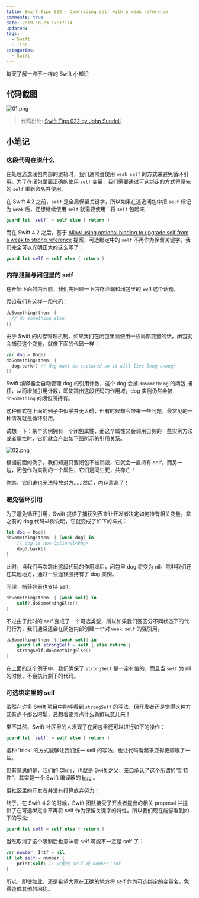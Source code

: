 ```yaml
---
title: Swift Tips 022 - Overriding self with a weak reference
comments: true
date: 2019-10-23 17:17:14
updated:
tags:
  - Swift
  - Tips
categories:
  - Swift
---
```


每天了解一点不一样的 Swift 小知识

<!-- more -->

## 代码截图

![01.png](01.png)

> 代码出处: [Swift Tips 022 by John Sundell](https://github.com/JohnSundell/SwiftTips#22-overriding-self-with-a-weak-reference)

## 小笔记

### 这段代码在说什么

在处理逃逸闭包内部的逻辑时，我们通常会使用 `weak self` 的方式来避免循环引用。为了在闭包里面正确的使用 `self` 变量，我们需要通过可选绑定的方式将原先的 `self` 重新命名并使用。

在 Swift 4.2 之前，`self` 是全局保留关键字，所以如果在逃逸闭包中把 `self` 标记为 `weak` 后，还想继续使用 `self` 就需要使用 \` 将 `self` 包起来：

```Swift
guard let `self` = self else { return }
```

而在 Swift 4.2 之后，基于 [Allow using optional binding to upgrade self from a weak to strong reference](https://github.com/apple/swift-evolution/blob/master/proposals/0079-upgrade-self-from-weak-to-strong.md#allow-using-optional-binding-to-upgrade-self-from-a-weak-to-strong-reference) 提案，可选绑定中的 `self` 不再作为保留关键字。我们完全可以光明正大的这么写了：

```Swift
guard let self = self else { return }
```

### 内存泄漏与闭包里的 self

在开始下面的内容前，我们先回顾一下内存泄漏和闭包里的 sefl 这个话题。

假设我们有这样一段代码：

```swift
doSomething(then: {
  // do something else
})
```

由于 Swift 的内存管理机制，如果我们在闭包里面使用一些局部变量的话，闭包就会捕获这个变量，就像下面的代码一样：

```swift
var dog = Dog()
doSomething(then: {
  dog.bark() // dog must be captured so it will live long enough
})
```

Swift 编译器会自动管理 dog 的引用计数，这个 dog 会被 `doSomething` 的闭包 捕获，从而增加引用计数，即使跳出这段代码的作用域，dog 实例仍然会被 `doSomething` 的闭包所持有。

这种形式在上面的例子中似乎并无大碍，但有时候却会带来一些问题。最常见的一种情况就是循环引用。

试想一下：某个实例拥有一个闭包属性，而这个属性又会调用自身的一些实例方法或者属性时，它们就会产出如下图所示的引用关系。

![02.png](02.png)

根据前面的例子，我们知道只要闭包不被销毁，它就会一直持有 self，而另一边，闭包作为实例的一个属性，它们是同生死，共存亡！

你瞧，它们谁也无法释放对方......然后，内存泄漏了！

### 避免循环引用

为了避免循环引用，Swift 提供了捕获列表来让开发者决定如何持有相关变量。拿之前的 dog 代码举例说明，它就变成了如下的样式：

```swift
let dog = Dog()
doSomething(then: { [weak dog] in
    // dog is now Optional<Dog>
    dog?.bark()
)
```

此时，当我们再次跳出这段代码的作用域后，闭包里 dog 将变为 nil。除非我们还在其他地方，通过一些途径强持有了 dog 实例。

同理，捕获列表也支持 self:

```swift
doSomething(then: { [weak self] in
    self?.doSomethingElse()
)
```

不过由于此时的 self 变成了一个可选类型，所以如果我们要区分不同状态下的代码行为，我们通常还会在闭包内部创建一个对 `weak self` 的强引用。

```swift
doSomething(then: { [weak self] in
    guard let strongSelf = self { else return }
    strongSelf.doSomethingElse()
)
```

在上面的这个例子中，我们确保了 `strongSelf` 是一定有值的，而且当 `self` 为 nil 的时候，不会执行剩下的代码。

### 可选绑定里的 self

虽然在许多 Swift 项目中能够看到 `strongSelf` 的写法，但开发者还是觉得这种方式有点不那么时髦，总想着要弄点什么新鲜玩意儿来！

果不其然，Swift 社区里的人发现了在闭包里还可以进行如下的操作：

```swift
guard let `self` = self else { return }
```

这种 'trick' 的方式能够让我们统一 self 的写法，也让代码看起来变得更顺眼了一些。

但有意思的是，我们的 Chris，也就是 Swift 之父，亲口承认了这个所谓的“新特性”，其实是一个 Swift 编译器的 [bug](https://github.com/apple/swift-evolution/blob/master/proposals/0079-upgrade-self-from-weak-to-strong.md#relying-on-a-compiler-bug) 。

但社区里的开发者并没有打算放弃努力！

终于，在 Swift 4.2 的时候，Swift 团队接受了开发者提出的相关 proposal 并提供了在可选绑定中不再将 self 作为保留关键字的特性。所以我们现在能够看到如下的写法:

```swift
guard let self = self else { return }
```

当然取消了这个限制后也意味着 self 可能不一定是 self 了：

```swift
var number: Int? = nil
if let self = number {
    print(self) // 这里的 self 是 number：Int
}
```

所以，即使如此，还是希望大家在正确的地方将 self 作为可选绑定的变量名，免得造成其他的困扰。
